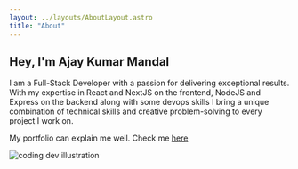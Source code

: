 ```yaml
---
layout: ../layouts/AboutLayout.astro
title: "About"
---
```



## Hey, I'm Ajay Kumar Mandal
I am a Full-Stack Developer with a passion for delivering exceptional results. With my expertise 
in React and NextJS on the frontend, NodeJS and Express on the backend along with some devops skills I bring a unique combination 
of technical skills and creative problem-solving to every project I work on.

My portfolio can explain me well. Check me <a href="https://ajaymandal.vercel.app/" target="_blank">here</a>

<div>
  <img src="/assets/main.png" class="w-1/2 mx-auto" alt="coding dev illustration">
</div>